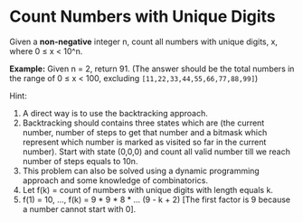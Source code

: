 # Count Numbers with Unique Digits

Given a **non-negative** integer n, count all numbers with unique digits, x, where 0 ≤ x < 10^n.

**Example:**
Given n = 2, return 91. (The answer should be the total numbers in the range of 0 ≤ x < 100, excluding `[11,22,33,44,55,66,77,88,99]`)

Hint:

1. A direct way is to use the backtracking approach.
2. Backtracking should contains three states which are (the current number, number of steps to get that number and a bitmask which represent which number is marked as visited so far in the current number). Start with state (0,0,0) and count all valid number till we reach number of steps equals to 10n.
3. This problem can also be solved using a dynamic programming approach and some knowledge of combinatorics.
4. Let f(k) = count of numbers with unique digits with length equals k.
5. f(1) = 10, ..., f(k) = 9 * 9 * 8 * ... (9 - k + 2) [The first factor is 9 because a number cannot start with 0].

